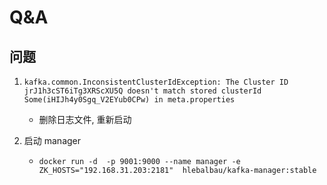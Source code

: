 # Q&A

## 问题

1. `kafka.common.InconsistentClusterIdException: The Cluster ID jrJ1h3cST6iTg3XRScXU5Q doesn't match stored clusterId Some(iHIJh4y0Sgq_V2EYub0CPw) in meta.properties`
    - 删除日志文件, 重新启动

2. 启动 manager
    - `docker run -d  -p 9001:9000 --name manager -e ZK_HOSTS="192.168.31.203:2181"  hlebalbau/kafka-manager:stable`


